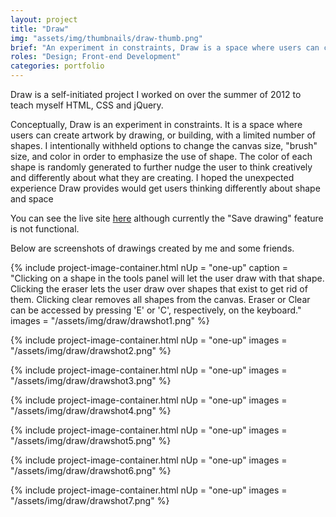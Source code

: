 ```yaml
---
layout: project
title: "Draw"
img: "assets/img/thumbnails/draw-thumb.png"
brief: "An experiment in constraints, Draw is a space where users can create artwork by drawing, or building works of art with a limited number of randomly colored shapes."
roles: "Design; Front-end Development"
categories: portfolio
---
```


Draw is a self-initiated project I worked on over the summer of 2012 to teach myself HTML, CSS and jQuery.

Conceptually, Draw is an experiment in constraints. It is a space where users can create artwork by drawing, or building, with a limited number of shapes. I intentionally withheld options to change the canvas size, "brush" size, and color in order to emphasize the use of shape. The color of each shape is randomly generated to further nudge the user to think creatively and differently about what they are creating. I hoped the unexpected experience Draw provides would get users thinking differently about shape and space

You can see the live site [here](http://zachtemkin.us/lab/draw/) although currently the "Save drawing" feature is not functional.

Below are screenshots of drawings created by me and some friends.

{% 
  include project-image-container.html
  nUp = "one-up"
  caption = "Clicking on a shape in the tools panel will let the user draw with that shape. Clicking the eraser lets the user draw over shapes that exist to get rid of them. Clicking clear removes all shapes from the canvas. Eraser or Clear can be accessed by pressing 'E' or 'C', respectively, on the keyboard."
  images = "/assets/img/draw/drawshot1.png"
%}

{% 
  include project-image-container.html
  nUp = "one-up"
  images = "/assets/img/draw/drawshot2.png"
%}

{% 
  include project-image-container.html
  nUp = "one-up"
  images = "/assets/img/draw/drawshot3.png"
%}

{% 
  include project-image-container.html
  nUp = "one-up"
  images = "/assets/img/draw/drawshot4.png"
%}

{% 
  include project-image-container.html
  nUp = "one-up"
  images = "/assets/img/draw/drawshot5.png"
%}

{% 
  include project-image-container.html
  nUp = "one-up"
  images = "/assets/img/draw/drawshot6.png"
%}

{% 
  include project-image-container.html
  nUp = "one-up"
  images = "/assets/img/draw/drawshot7.png"
%}